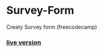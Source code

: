 # Survey-Form
Creatу Survey form (freecodecamp)
### [live version](https://laguna1.github.io/Survey-Form/)